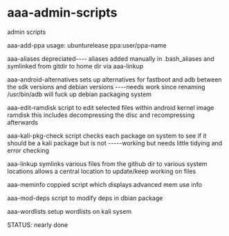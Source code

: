 aaa-admin-scripts
=================

admin scripts

aaa-add-ppa
usage: ubunturelease ppa:user/ppa-name

aaa-aliases
depreciated---- aliases added manually in .bash_aliases and symlinked from gitdir to home dir via aaa-linkup

aaa-android-alternatives
sets up alternatives for fastboot and adb between the sdk versions and debian versions
----needs work since renaming /usr/bin/adb will fuck up debian packaging system

aaa-edit-ramdisk
script to edit selected files within android kernel image ramdisk
this includes decompressing the disc and recompressing afterwards

aaa-kali-pkg-check
script checks each package on system to see if it should be a kali package but is not
-----working but needs little tidying and error checking

aaa-linkup
symlinks various files from the github dir to various system locations
allows a central location to update/keep working on files

aaa-meminfo
coppied script which displays advanced mem use info


aaa-mod-deps
script to modify deps in dbian package

aaa-wordlists
setup wordlists on kali sysem

STATUS: nearly done

